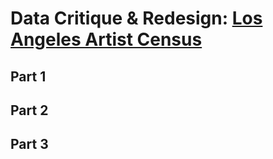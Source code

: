 # Data Critique & Redesign: [Los Angeles Artist Census](https://https://losangelesartistcensus.com/imgs/LA%20Artist%20Census%20Quick%20REPORT.jpg) 

## Part 1 

## Part 2

## Part 3
